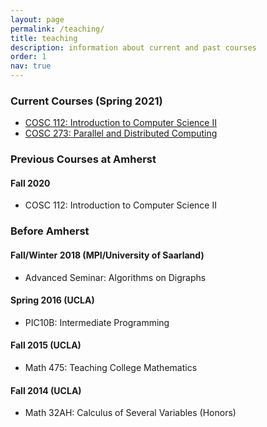 ```yaml
---
layout: page
permalink: /teaching/
title: teaching
description: information about current and past courses
order: 1
nav: true
---
```


### Current Courses (Spring 2021)

- [COSC 112: Introduction to Computer Science II](/teaching/2021s-cosc-112/)
- [COSC 273: Parallel and Distributed Computing](/teaching/2021s-cosc-273/)

### Previous Courses at Amherst

#### Fall 2020

- COSC 112: Introduction to Computer Science II

### Before Amherst
  
#### Fall/Winter 2018 (MPI/University of Saarland)

- Advanced Seminar: Algorithms on Digraphs

#### Spring 2016 (UCLA)

- PIC10B: Intermediate Programming

#### Fall 2015 (UCLA)

- Math 475: Teaching College Mathematics

#### Fall 2014 (UCLA)

- Math 32AH: Calculus of Several Variables (Honors)

